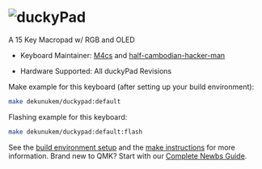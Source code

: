 # ![duckyPad](https://github.com/dekuNukem/duckyPad)

A 15 Key Macropad w/ RGB and OLED

* Keyboard Maintainer: [M4cs](https://github.com/M4cs) and [half-cambodian-hacker-man](https://github.com/half-cambodian-hacker-man)

* Hardware Supported: All duckyPad Revisions

Make example for this keyboard (after setting up your build environment):

```bash
make dekunukem/duckypad:default
```

Flashing example for this keyboard:

```bash
make dekunukem/duckypad:default:flash
```

See the [build environment setup](https://docs.qmk.fm/#/getting_started_build_tools) and the [make instructions](https://docs.qmk.fm/#/getting_started_make_guide) for more information. Brand new to QMK? Start with our [Complete Newbs Guide](https://docs.qmk.fm/#/newbs).
